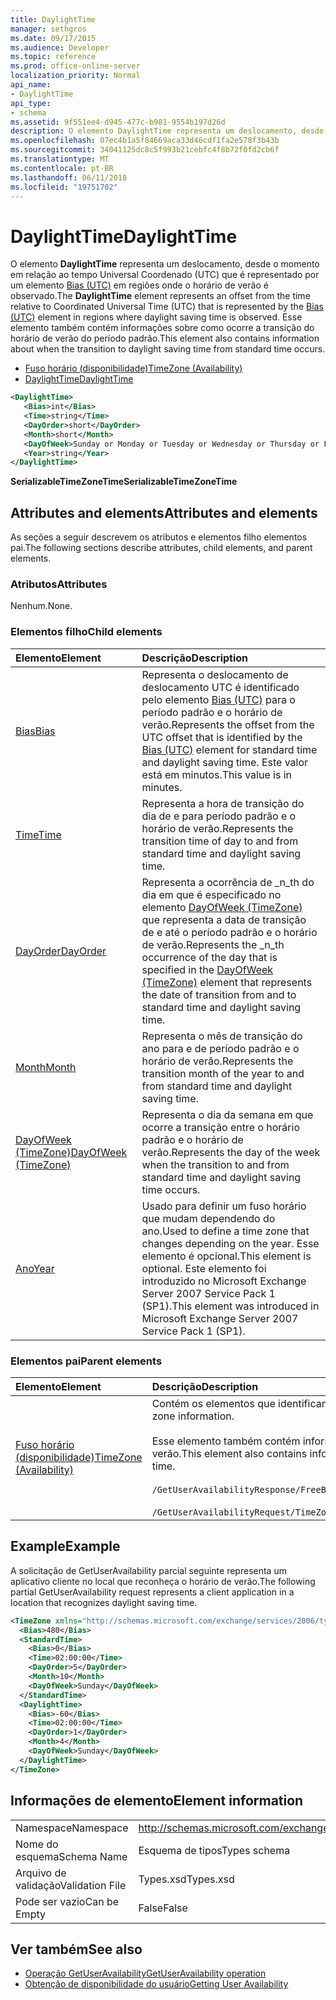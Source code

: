 ```yaml
---
title: DaylightTime
manager: sethgros
ms.date: 09/17/2015
ms.audience: Developer
ms.topic: reference
ms.prod: office-online-server
localization_priority: Normal
api_name:
- DaylightTime
api_type:
- schema
ms.assetid: 9f551ee4-d945-477c-b981-9554b197d26d
description: O elemento DaylightTime representa um deslocamento, desde o momento em relação ao tempo Universal Coordenado (UTC) que é representado por um elemento Bias (UTC) em regiões onde o horário de verão é observado. Esse elemento também contém informações sobre como ocorre a transição do horário de verão do período padrão.
ms.openlocfilehash: 07ec4b1a5f84669aca33d46cdf1fa2e578f3b43b
ms.sourcegitcommit: 34041125dc8c5f993b21cebfc4f8b72f0fd2cb6f
ms.translationtype: MT
ms.contentlocale: pt-BR
ms.lasthandoff: 06/11/2018
ms.locfileid: "19751702"
---
```

# <a name="daylighttime"></a><span data-ttu-id="3f575-104">DaylightTime</span><span class="sxs-lookup"><span data-stu-id="3f575-104">DaylightTime</span></span>

<span data-ttu-id="3f575-105">O elemento **DaylightTime** representa um deslocamento, desde o momento em relação ao tempo Universal Coordenado (UTC) que é representado por um elemento [Bias (UTC)](bias-utc.md) em regiões onde o horário de verão é observado.</span><span class="sxs-lookup"><span data-stu-id="3f575-105">The **DaylightTime** element represents an offset from the time relative to Coordinated Universal Time (UTC) that is represented by the [Bias (UTC)](bias-utc.md) element in regions where daylight saving time is observed.</span></span> <span data-ttu-id="3f575-106">Esse elemento também contém informações sobre como ocorre a transição do horário de verão do período padrão.</span><span class="sxs-lookup"><span data-stu-id="3f575-106">This element also contains information about when the transition to daylight saving time from standard time occurs.</span></span> 
  
- [<span data-ttu-id="3f575-107">Fuso horário (disponibilidade)</span><span class="sxs-lookup"><span data-stu-id="3f575-107">TimeZone (Availability)</span></span>](timezone-availability.md) 
- [<span data-ttu-id="3f575-108">DaylightTime</span><span class="sxs-lookup"><span data-stu-id="3f575-108">DaylightTime</span></span>](daylighttime.md)
  
```xml
<DaylightTime>
   <Bias>int</Bias>
   <Time>string</Time>
   <DayOrder>short</DayOrder>
   <Month>short</Month>
   <DayOfWeek>Sunday or Monday or Tuesday or Wednesday or Thursday or Friday or Saturday</DayOfWeek>
   <Year>string</Year>
</DaylightTime>
```

<span data-ttu-id="3f575-109">**SerializableTimeZoneTime**</span><span class="sxs-lookup"><span data-stu-id="3f575-109">**SerializableTimeZoneTime**</span></span>

## <a name="attributes-and-elements"></a><span data-ttu-id="3f575-110">Attributes and elements</span><span class="sxs-lookup"><span data-stu-id="3f575-110">Attributes and elements</span></span>

<span data-ttu-id="3f575-111">As seções a seguir descrevem os atributos e elementos filho elementos pai.</span><span class="sxs-lookup"><span data-stu-id="3f575-111">The following sections describe attributes, child elements, and parent elements.</span></span>
  
### <a name="attributes"></a><span data-ttu-id="3f575-112">Atributos</span><span class="sxs-lookup"><span data-stu-id="3f575-112">Attributes</span></span>

<span data-ttu-id="3f575-113">Nenhum.</span><span class="sxs-lookup"><span data-stu-id="3f575-113">None.</span></span>
  
### <a name="child-elements"></a><span data-ttu-id="3f575-114">Elementos filho</span><span class="sxs-lookup"><span data-stu-id="3f575-114">Child elements</span></span>

|<span data-ttu-id="3f575-115">**Elemento**</span><span class="sxs-lookup"><span data-stu-id="3f575-115">**Element**</span></span>|<span data-ttu-id="3f575-116">**Descrição**</span><span class="sxs-lookup"><span data-stu-id="3f575-116">**Description**</span></span>|
|:-----|:-----|
|[<span data-ttu-id="3f575-117">Bias</span><span class="sxs-lookup"><span data-stu-id="3f575-117">Bias</span></span>](bias.md) <br/> |<span data-ttu-id="3f575-118">Representa o deslocamento de deslocamento UTC é identificado pelo elemento [Bias (UTC)](bias-utc.md) para o período padrão e o horário de verão.</span><span class="sxs-lookup"><span data-stu-id="3f575-118">Represents the offset from the UTC offset that is identified by the [Bias (UTC)](bias-utc.md) element for standard time and daylight saving time.</span></span> <span data-ttu-id="3f575-119">Este valor está em minutos.</span><span class="sxs-lookup"><span data-stu-id="3f575-119">This value is in minutes.</span></span>  <br/> |
|[<span data-ttu-id="3f575-120">Time</span><span class="sxs-lookup"><span data-stu-id="3f575-120">Time</span></span>](time.md) <br/> |<span data-ttu-id="3f575-121">Representa a hora de transição do dia de e para período padrão e o horário de verão.</span><span class="sxs-lookup"><span data-stu-id="3f575-121">Represents the transition time of day to and from standard time and daylight saving time.</span></span>  <br/> |
|[<span data-ttu-id="3f575-122">DayOrder</span><span class="sxs-lookup"><span data-stu-id="3f575-122">DayOrder</span></span>](dayorder.md) <br/> |<span data-ttu-id="3f575-123">Representa a ocorrência de _n_th do dia em que é especificado no elemento [DayOfWeek (TimeZone)](dayofweek-timezone.md) que representa a data de transição de e até o período padrão e o horário de verão.</span><span class="sxs-lookup"><span data-stu-id="3f575-123">Represents the  _n_th occurrence of the day that is specified in the [DayOfWeek (TimeZone)](dayofweek-timezone.md) element that represents the date of transition from and to standard time and daylight saving time.</span></span>  <br/> |
|[<span data-ttu-id="3f575-124">Month</span><span class="sxs-lookup"><span data-stu-id="3f575-124">Month</span></span>](month.md) <br/> |<span data-ttu-id="3f575-125">Representa o mês de transição do ano para e de período padrão e o horário de verão.</span><span class="sxs-lookup"><span data-stu-id="3f575-125">Represents the transition month of the year to and from standard time and daylight saving time.</span></span>  <br/> |
|[<span data-ttu-id="3f575-126">DayOfWeek (TimeZone)</span><span class="sxs-lookup"><span data-stu-id="3f575-126">DayOfWeek (TimeZone)</span></span>](dayofweek-timezone.md) <br/> |<span data-ttu-id="3f575-127">Representa o dia da semana em que ocorre a transição entre o horário padrão e o horário de verão.</span><span class="sxs-lookup"><span data-stu-id="3f575-127">Represents the day of the week when the transition to and from standard time and daylight saving time occurs.</span></span>  <br/> |
|[<span data-ttu-id="3f575-128">Ano</span><span class="sxs-lookup"><span data-stu-id="3f575-128">Year</span></span>](year.md) <br/> |<span data-ttu-id="3f575-129">Usado para definir um fuso horário que mudam dependendo do ano.</span><span class="sxs-lookup"><span data-stu-id="3f575-129">Used to define a time zone that changes depending on the year.</span></span> <span data-ttu-id="3f575-130">Esse elemento é opcional.</span><span class="sxs-lookup"><span data-stu-id="3f575-130">This element is optional.</span></span> <span data-ttu-id="3f575-131">Este elemento foi introduzido no Microsoft Exchange Server 2007 Service Pack 1 (SP1).</span><span class="sxs-lookup"><span data-stu-id="3f575-131">This element was introduced in Microsoft Exchange Server 2007 Service Pack 1 (SP1).</span></span>  <br/> |
   
### <a name="parent-elements"></a><span data-ttu-id="3f575-132">Elementos pai</span><span class="sxs-lookup"><span data-stu-id="3f575-132">Parent elements</span></span>

|<span data-ttu-id="3f575-133">**Elemento**</span><span class="sxs-lookup"><span data-stu-id="3f575-133">**Element**</span></span>|<span data-ttu-id="3f575-134">**Descrição**</span><span class="sxs-lookup"><span data-stu-id="3f575-134">**Description**</span></span>|
|:-----|:-----|
|[<span data-ttu-id="3f575-135">Fuso horário (disponibilidade)</span><span class="sxs-lookup"><span data-stu-id="3f575-135">TimeZone (Availability)</span></span>](timezone-availability.md) <br/> | <span data-ttu-id="3f575-136">Contém os elementos que identificam as informações de fuso horário.</span><span class="sxs-lookup"><span data-stu-id="3f575-136">Contains elements that identify time zone information.</span></span><br/><br/><span data-ttu-id="3f575-137">Esse elemento também contém informações sobre a transição entre o período padrão e o horário de verão.</span><span class="sxs-lookup"><span data-stu-id="3f575-137">This element also contains information about the transition between standard time and daylight saving time.</span></span><br/><br/>`/GetUserAvailabilityResponse/FreeBusyResponseArray/FreeBusyResponse/FreeBusyView/WorkingHours/TimeZone` <br/><br/>`/GetUserAvailabilityRequest/TimeZone` <br/> |
   
## <a name="example"></a><span data-ttu-id="3f575-138">Example</span><span class="sxs-lookup"><span data-stu-id="3f575-138">Example</span></span>

<span data-ttu-id="3f575-139">A solicitação de GetUserAvailability parcial seguinte representa um aplicativo cliente no local que reconheça o horário de verão.</span><span class="sxs-lookup"><span data-stu-id="3f575-139">The following partial GetUserAvailability request represents a client application in a location that recognizes daylight saving time.</span></span>
  
```xml
<TimeZone xmlns="http://schemas.microsoft.com/exchange/services/2006/types">
  <Bias>480</Bias>
  <StandardTime>
    <Bias>0</Bias>
    <Time>02:00:00</Time>
    <DayOrder>5</DayOrder>
    <Month>10</Month>
    <DayOfWeek>Sunday</DayOfWeek>
  </StandardTime>
  <DaylightTime>
    <Bias>-60</Bias>
    <Time>02:00:00</Time>
    <DayOrder>1</DayOrder>
    <Month>4</Month>
    <DayOfWeek>Sunday</DayOfWeek>
  </DaylightTime>
</TimeZone>
```

## <a name="element-information"></a><span data-ttu-id="3f575-140">Informações de elemento</span><span class="sxs-lookup"><span data-stu-id="3f575-140">Element information</span></span>

|||
|:-----|:-----|
|<span data-ttu-id="3f575-141">Namespace</span><span class="sxs-lookup"><span data-stu-id="3f575-141">Namespace</span></span>  <br/> |http://schemas.microsoft.com/exchange/services/2006/types  <br/> |
|<span data-ttu-id="3f575-142">Nome do esquema</span><span class="sxs-lookup"><span data-stu-id="3f575-142">Schema Name</span></span>  <br/> |<span data-ttu-id="3f575-143">Esquema de tipos</span><span class="sxs-lookup"><span data-stu-id="3f575-143">Types schema</span></span>  <br/> |
|<span data-ttu-id="3f575-144">Arquivo de validação</span><span class="sxs-lookup"><span data-stu-id="3f575-144">Validation File</span></span>  <br/> |<span data-ttu-id="3f575-145">Types.xsd</span><span class="sxs-lookup"><span data-stu-id="3f575-145">Types.xsd</span></span>  <br/> |
|<span data-ttu-id="3f575-146">Pode ser vazio</span><span class="sxs-lookup"><span data-stu-id="3f575-146">Can be Empty</span></span>  <br/> |<span data-ttu-id="3f575-147">False</span><span class="sxs-lookup"><span data-stu-id="3f575-147">False</span></span>  <br/> |
   
## <a name="see-also"></a><span data-ttu-id="3f575-148">Ver também</span><span class="sxs-lookup"><span data-stu-id="3f575-148">See also</span></span>

- [<span data-ttu-id="3f575-149">Operação GetUserAvailability</span><span class="sxs-lookup"><span data-stu-id="3f575-149">GetUserAvailability operation</span></span>](getuseravailability-operation.md)
- [<span data-ttu-id="3f575-150">Obtenção de disponibilidade do usuário</span><span class="sxs-lookup"><span data-stu-id="3f575-150">Getting User Availability</span></span>](http://msdn.microsoft.com/library/d4133fcb-9b0f-4e6b-aadf-a389da83516a%28Office.15%29.aspx)

